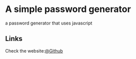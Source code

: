 # A simple password generator
a password generator that uses javascript 
## Links
Check the website:<a href="https://rawi2115.github.io/password-generator/">@Github</a>
